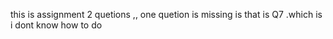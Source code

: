 this is assignment 2 quetions ,, one quetion is missing is that is Q7 .which is i dont know how to do
